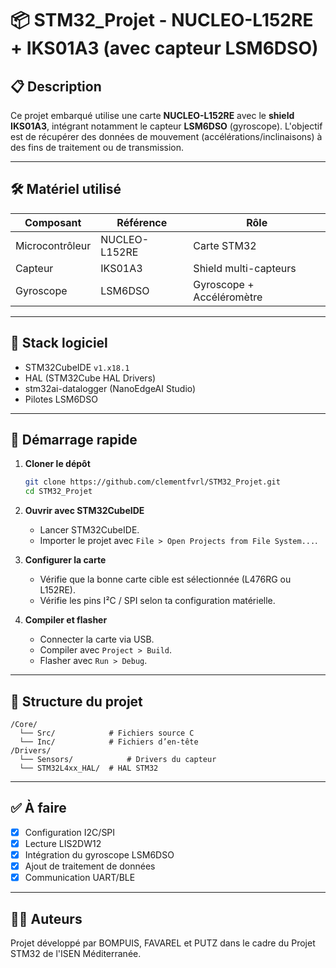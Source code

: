 # 📦 STM32_Projet - NUCLEO-L152RE + IKS01A3 (avec capteur LSM6DSO)

## 📋 Description

Ce projet embarqué utilise une carte **NUCLEO-L152RE** avec le **shield IKS01A3**, intégrant notamment le capteur **LSM6DSO** (gyroscope). L'objectif est de récupérer des données de mouvement (accélérations/inclinaisons) à des fins de traitement ou de transmission.

---

## 🛠 Matériel utilisé

| Composant         | Référence         | Rôle                       |
|-------------------|-------------------|----------------------------|
| Microcontrôleur   | NUCLEO-L152RE     | Carte STM32                |
| Capteur           | IKS01A3           | Shield multi-capteurs      |
| Gyroscope         | LSM6DSO           | Gyroscope + Accéléromètre  |

---

## 🧰 Stack logiciel

- STM32CubeIDE `v1.x18.1`
- HAL (STM32Cube HAL Drivers)
- stm32ai-datalogger (NanoEdgeAI Studio)
- Pilotes LSM6DSO

---

## 🚀 Démarrage rapide

1. **Cloner le dépôt**
   ```bash
   git clone https://github.com/clementfvrl/STM32_Projet.git
   cd STM32_Projet

2. **Ouvrir avec STM32CubeIDE**

   * Lancer STM32CubeIDE.
   * Importer le projet avec `File > Open Projects from File System...`.

3. **Configurer la carte**

   * Vérifie que la bonne carte cible est sélectionnée (L476RG ou L152RE).
   * Vérifie les pins I²C / SPI selon ta configuration matérielle.

4. **Compiler et flasher**

   * Connecter la carte via USB.
   * Compiler avec `Project > Build`.
   * Flasher avec `Run > Debug`.

---

## 📁 Structure du projet

```
/Core/
  └── Src/            # Fichiers source C
  └── Inc/            # Fichiers d’en-tête
/Drivers/
  └── Sensors/            # Drivers du capteur
  └── STM32L4xx_HAL/  # HAL STM32
```

---

## ✅ À faire

* [x] Configuration I2C/SPI
* [x] Lecture LIS2DW12
* [x] Intégration du gyroscope LSM6DSO
* [x] Ajout de traitement de données
* [x] Communication UART/BLE

---

## 👨‍💻 Auteurs

Projet développé par BOMPUIS, FAVAREL et PUTZ dans le cadre du Projet STM32 de l'ISEN Méditerranée.
